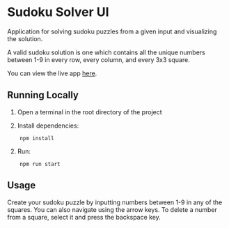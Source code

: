 # Sudoku Solver UI

Application for solving sudoku puzzles from a given input and visualizing the solution. 

A valid sudoku solution is one which contains all the unique numbers between 1-9 in every row, every column, and every 3x3 square.

You can view the live app [here](https://jacobthwaites.github.io/Sudoku-Solver/).

## Running Locally

1. Open a terminal in the root directory of the project

2. Install dependencies: 
```shell
    npm install
```

2. Run: 
```shell 
    npm run start
```

## Usage
Create your sudoku puzzle by inputting numbers between 1-9 in any of the squares. You can also navigate using the arrow keys. To delete a number from a square, select it and press the backspace key.
